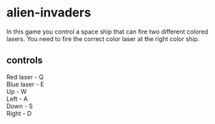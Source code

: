 # alien-invaders
In this game you control a space ship that can fire two different colored lasers. You need to fire the correct color laser at the right color ship. 
## controls
Red laser - Q <br>
Blue laser - E <br>
Up - W <br>
Left - A <br>
Down - S <br>
Right - D
